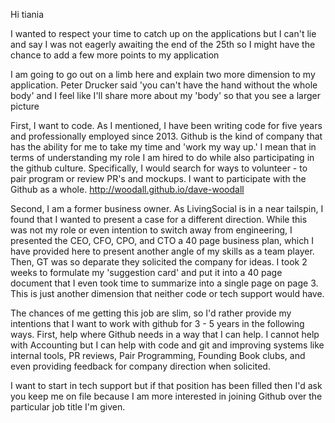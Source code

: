 Hi tiania


I wanted to respect your time to catch up on the applications but I can't lie and say I was not eagerly awaiting the end of the 25th so I might have the chance to add a few more points to my application

I am going to go out on a limb here and explain two more dimension to my application. Peter Drucker said 'you can't have the hand without the whole body' and I feel like I'll share more about my 'body' so that you see a larger picture

First, I want to code.
As I mentioned, I have been writing code for five years and professionally employed since 2013. Github is the kind of company that has the ability for me to take my time and 'work my way up.' I mean that in terms of understanding my role I am hired to do while also participating in the github culture. Specifically, I would search for ways to volunteer - to pair program or review PR's and mockups. I want to participate with the Github as a whole. http://woodall.github.io/dave-woodall

Second, I am a former business owner.
As LivingSocial is in a near tailspin, I found that I wanted to present a case for a different direction. While this was not my role or even intention to switch away from engineering, I presented the CEO, CFO, CPO, and CTO a 40 page business plan, which I have provided here to present another angle of my skills as a team player. Then, GT was so deparate they solicited the company for ideas. I took 2 weeks to formulate my 'suggestion card' and put it into a 40 page document that I even took time to summarize into a single page on page 3. This is just another dimension that neither code or tech support would have.

The chances of me getting this job are slim, so I'd rather provide my intentions that I want to work with github for 3 - 5 years in the following ways. First, help where Github needs in a way that I can help. I cannot help with Accounting but I can help with code and git and improving systems like internal tools, PR reviews, Pair Programming, Founding Book clubs, and even providing feedback for company direction when solicited.

I want to start in tech support but if that position has been filled then I'd ask you keep me on file because I am more interested in joining Github over the particular job title I'm given.

